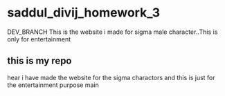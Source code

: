 # saddul_divij_homework_3
 DEV_BRANCH
 This is the website i made for sigma male character..This is only for 
 entertainment

 
## this is my repo

hear i have made the website for the sigma charactors and this is just for the entertainment purpose
 main
